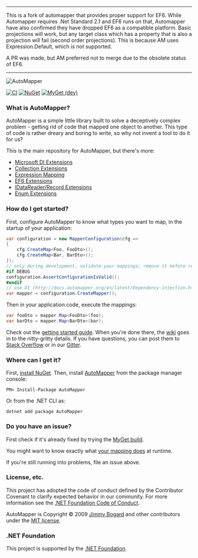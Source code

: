 
************************************************************************************

This is a fork of automapper that provides proper support for EF6. While Automapper requires .Net Standard 2.1 and EF6 runs on that, Automapper have also confirmed they have dropped EF6 as a compatible platform. Basic projections will work, but any target class which has a property that is also a projection will fail (second order projections). This is because AM uses Expression.Default, which is not supported.

A PR was made, but AM preferred not to merge due to the obsolete status of EF6.

************************************************************************************

![AutoMapper](https://camo.githubusercontent.com/603a9fdf1c6578e4df423ecdb784cb5d634e016850c10ba0798970fd48c55d41/68747470733a2f2f73332e616d617a6f6e6177732e636f6d2f6175746f6d61707065722f6c6f676f2e706e67)

[![CI](https://github.com/automapper/automapper/workflows/CI/badge.svg)](https://github.com/AutoMapper/AutoMapper/actions?query=workflow%3ACI)
[![NuGet](http://img.shields.io/nuget/vpre/AutoMapper.svg?label=NuGet)](https://www.nuget.org/packages/AutoMapper/)
[![MyGet (dev)](https://img.shields.io/myget/automapperdev/vpre/AutoMapper.svg?label=MyGet)](https://myget.org/feed/automapperdev/package/nuget/AutoMapper)

### What is AutoMapper?

AutoMapper is a simple little library built to solve a deceptively complex problem - getting rid of code that mapped one object to another. This type of code is rather dreary and boring to write, so why not invent a tool to do it for us?

This is the main repository for AutoMapper, but there's more:

* [Microsoft DI Extensions](https://github.com/AutoMapper/AutoMapper.Extensions.Microsoft.DependencyInjection)
* [Collection Extensions](https://github.com/AutoMapper/AutoMapper.Collection)
* [Expression Mapping](https://github.com/AutoMapper/AutoMapper.Extensions.ExpressionMapping)
* [EF6 Extensions](https://github.com/AutoMapper/AutoMapper.EF6)
* [IDataReader/Record Extensions](https://github.com/AutoMapper/AutoMapper.Data)
* [Enum Extensions](https://github.com/AutoMapper/AutoMapper.Extensions.EnumMapping)

### How do I get started?

First, configure AutoMapper to know what types you want to map, in the startup of your application:

```csharp
var configuration = new MapperConfiguration(cfg => 
{
    cfg.CreateMap<Foo, FooDto>();
    cfg.CreateMap<Bar, BarDto>();
});
// only during development, validate your mappings; remove it before release
#if DEBUG
configuration.AssertConfigurationIsValid();
#endif
// use DI (http://docs.automapper.org/en/latest/Dependency-injection.html) or create the mapper yourself
var mapper = configuration.CreateMapper();
```
Then in your application code, execute the mappings:

```csharp
var fooDto = mapper.Map<FooDto>(foo);
var barDto = mapper.Map<BarDto>(bar);
```

Check out the [getting started guide](https://automapper.readthedocs.io/en/latest/Getting-started.html). When you're done there, the [wiki](https://automapper.readthedocs.io/en/latest/) goes in to the nitty-gritty details. If you have questions, you can post them to [Stack Overflow](https://stackoverflow.com/questions/tagged/automapper) or in our [Gitter](https://gitter.im/AutoMapper/AutoMapper).

### Where can I get it?

First, [install NuGet](http://docs.nuget.org/docs/start-here/installing-nuget). Then, install [AutoMapper](https://www.nuget.org/packages/AutoMapper/) from the package manager console:

```
PM> Install-Package AutoMapper
```
Or from the .NET CLI as:
```
dotnet add package AutoMapper
```

### Do you have an issue?

First check if it's already fixed by trying the [MyGet build](https://automapper.readthedocs.io/en/latest/The-MyGet-build.html).

You might want to know exactly what [your mapping does](https://automapper.readthedocs.io/en/latest/Understanding-your-mapping.html) at runtime.

If you're still running into problems, file an issue above.

### License, etc.

This project has adopted the code of conduct defined by the Contributor Covenant to clarify expected behavior in our community.
For more information see the [.NET Foundation Code of Conduct](https://dotnetfoundation.org/code-of-conduct).

AutoMapper is Copyright &copy; 2009 [Jimmy Bogard](https://jimmybogard.com) and other contributors under the [MIT license](LICENSE.txt).

### .NET Foundation

This project is supported by the [.NET Foundation](https://dotnetfoundation.org).
